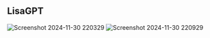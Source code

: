 ## LisaGPT

![Screenshot 2024-11-30 220329](https://github.com/user-attachments/assets/af6ed796-0dfb-4dce-be2b-ad388d841d88)
![Screenshot 2024-11-30 220929](https://github.com/user-attachments/assets/57509acf-9be4-418a-b6d2-6f72786dea7d)
